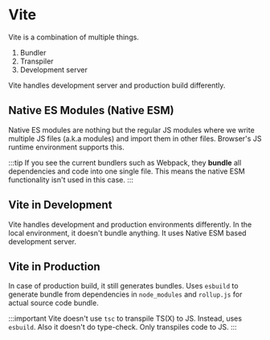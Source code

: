 # Vite

Vite is a combination of multiple things.

1. Bundler
2. Transpiler
3. Development server

Vite handles development server and production build differently.

## Native ES Modules (Native ESM)

Native ES modules are nothing but the regular JS modules where we write multiple JS files (a.k.a modules) and
import them in other files.
Browser's JS runtime environment supports this.

:::tip
If you see the current bundlers such as Webpack, they **bundle** all dependencies and code into one single file.
This means the native ESM functionality isn't used in this case.
:::

## Vite in Development

Vite handles development and production environments differently. In the local environment, it doesn't bundle anything.
It uses Native ESM based development server.

## Vite in Production

In case of production build, it still generates bundles.
Uses `esbuild` to generate bundle from dependencies in `node_modules` and `rollup.js` for actual source code bundle.

:::important
Vite doesn't use `tsc` to transpile TS(X) to JS. Instead, uses `esbuild`.
Also it doesn't do type-check. Only transpiles code to JS.
:::
